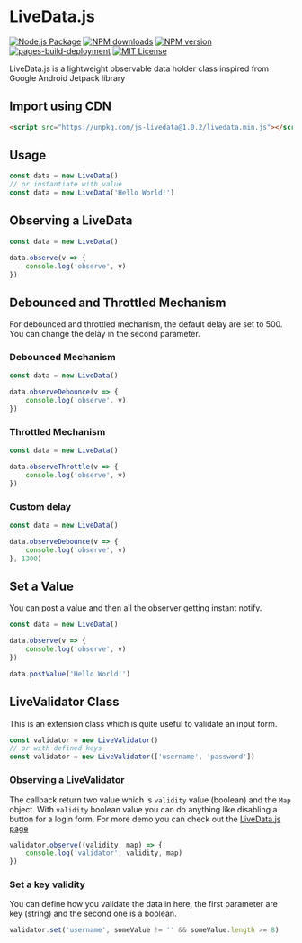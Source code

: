 # LiveData.js

[![Node.js Package](https://github.com/diolan12/livedata/actions/workflows/npm-publish.yml/badge.svg)](https://github.com/diolan12/livedata/actions/workflows/npm-publish.yml)
[![NPM downloads](https://img.shields.io/npm/dm/js-livedata.svg?style=flat)](https://npmcharts.com/compare/js-livedata?minimal=true)
[![NPM version](https://img.shields.io/npm/v/js-livedata.svg?style=flat)](https://npmjs.org/package/js-livedata)
[![pages-build-deployment](https://github.com/diolan12/livedata/actions/workflows/pages/pages-build-deployment/badge.svg)](https://github.com/diolan12/livedata/actions/workflows/pages/pages-build-deployment)
[![MIT License](https://img.shields.io/badge/license-MIT-blue.svg?style=flat)](LICENSE)

LiveData.js is a lightweight observable data holder class inspired from Google Android Jetpack library

## Import using CDN

```html
<script src="https://unpkg.com/js-livedata@1.0.2/livedata.min.js"></script>
```

## Usage

```js
const data = new LiveData()
// or instantiate with value
const data = new LiveData('Hello World!')
```

## Observing a LiveData

```js
const data = new LiveData()

data.observe(v => {
    console.log('observe', v)
})
```

## Debounced and Throttled Mechanism

For debounced and throttled mechanism, the default delay are set to 500. You can change the delay in the second parameter.

### Debounced Mechanism

```js
const data = new LiveData()

data.observeDebounce(v => {
    console.log('observe', v)
})
```

### Throttled Mechanism

```js
const data = new LiveData()

data.observeThrottle(v => {
    console.log('observe', v)
})
```

### Custom delay

```js
const data = new LiveData()

data.observeDebounce(v => {
    console.log('observe', v)
}, 1300)
```

## Set a Value

You can post a value and then all the observer getting instant notify.

```js
const data = new LiveData()

data.observe(v => {
    console.log('observe', v)
})

data.postValue('Hello World!')
```

## LiveValidator Class

This is an extension class which is quite useful to validate an input form.

```js
const validator = new LiveValidator()
// or with defined keys
const validator = new LiveValidator(['username', 'password'])
```

### Observing a LiveValidator

The callback return two value which is `validity` value (boolean) and the `Map` object.
With `validity` boolean value you can do anything like disabling a button for a login form.
For more demo you can check out the [LiveData.js page](https://diolan12.github.io/livedata/)

```js
validator.observe((validity, map) => {
    console.log('validator', validity, map)
})
```

### Set a key validity

You can define how you validate the data in here, the first parameter are key (string) and the second one is a boolean.

```js
validator.set('username', someValue != '' && someValue.length >= 8)
```
